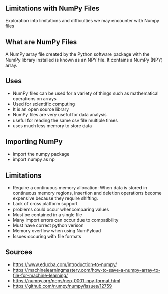 ## Limitations with NumPy Files 
Exploration into limitations and difficulties we may encounter with Numpy files

## What are NumPy Files
A NumPy array file created by the Python software package with the NumPy library installed is known as an NPY file. It contains a NumPy (NPY) array.

## Uses
- NumPy files can be used for a variety of things such as mathematical operations on arrays
- Used for scientific computing 
- It is an open source library
- NumPy files are very useful for data analysis
- useful for reading the same csv file multiple times
- uses much less memory to store data


## Importing NumPy
- import the numpy package
- import numpy as np


## Limitations 
- Require a continuous memory allocation: When data is stored in continuous memory regions, insertion and deletion operations become expensive because they require shifting.
- Lack of cross platform support
- problems could occur whencomparing values
- Must be contained in a single file
- Many import errors can occur due to compatibility 
- Must have correct python verison
- Memory overflow when using NumPyload
- Issues occuring with file formats
 

## Sources
- https://www.educba.com/introduction-to-numpy/
- https://machinelearningmastery.com/how-to-save-a-numpy-array-to-file-for-machine-learning/
- https://numpy.org/neps/nep-0001-npy-format.html
- https://github.com/numpy/numpy/issues/12759